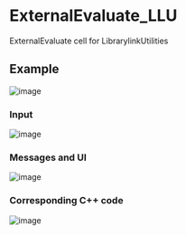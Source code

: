 # ExternalEvaluate_LLU
 ExternalEvaluate cell for LibrarylinkUtilities
 ## Example
![image](https://user-images.githubusercontent.com/76693800/184479577-9202d1bf-2a1b-4b07-87d4-4b18d7d09d03.png)
 ### Input
 ![image](https://user-images.githubusercontent.com/76693800/184479684-3af5293d-a9b1-4038-b313-834a2f247c98.png)
### Messages and UI
![image](https://user-images.githubusercontent.com/76693800/184479724-10d7d582-bc57-40ed-b90a-32c5c482f74a.png)
### Corresponding C++ code
![image](https://user-images.githubusercontent.com/76693800/184479585-f6e24aa6-fdeb-4fdb-ae88-3f22c7033ad1.png)
